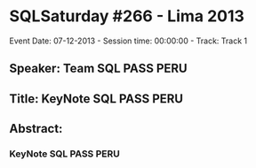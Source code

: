 # SQLSaturday #266 - Lima 2013
Event Date: 07-12-2013 - Session time: 00:00:00 - Track: Track 1
## Speaker: Team  SQL PASS PERU
## Title: KeyNote SQL PASS PERU
## Abstract:
### KeyNote SQL PASS PERU
